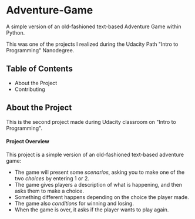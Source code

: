 # Adventure-Game
A simple version of an old-fashioned text-based Adventure Game within Python.

This was one of the projects I realized during the Udacity Path "Intro to Programming" Nanodegree.

## Table of Contents
- About the Project
- Contributing

## About the Project
This is the second project made during Udacity classroom on "Intro to Programming".

#### Project Overview
This project is a simple version of an old-fashioned text-based adventure game: 
- The game will present some _scenarios_, asking you to make one of the two _choices_ by entering 1 or 2.
- The game gives players a description of what is happening, and then asks them to make a choice.
- Something different happens depending on the choice the player made.
- The game also _conditions_ for winning and losing.
- When the game is over, it asks if the player wants to play again.

